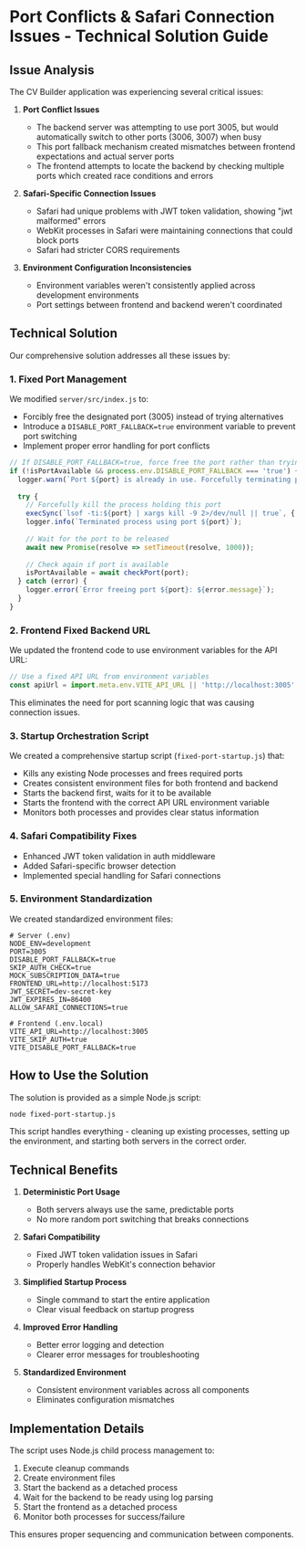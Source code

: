 # Port Conflicts & Safari Connection Issues - Technical Solution Guide

## Issue Analysis

The CV Builder application was experiencing several critical issues:

1. **Port Conflict Issues**
   - The backend server was attempting to use port 3005, but would automatically switch to other ports (3006, 3007) when busy
   - This port fallback mechanism created mismatches between frontend expectations and actual server ports
   - The frontend attempts to locate the backend by checking multiple ports which created race conditions and errors

2. **Safari-Specific Connection Issues**
   - Safari had unique problems with JWT token validation, showing "jwt malformed" errors
   - WebKit processes in Safari were maintaining connections that could block ports
   - Safari had stricter CORS requirements

3. **Environment Configuration Inconsistencies**
   - Environment variables weren't consistently applied across development environments
   - Port settings between frontend and backend weren't coordinated

## Technical Solution

Our comprehensive solution addresses all these issues by:

### 1. Fixed Port Management

We modified `server/src/index.js` to:
- Forcibly free the designated port (3005) instead of trying alternatives
- Introduce a `DISABLE_PORT_FALLBACK=true` environment variable to prevent port switching
- Implement proper error handling for port conflicts

```javascript
// If DISABLE_PORT_FALLBACK=true, force free the port rather than trying alternatives
if (!isPortAvailable && process.env.DISABLE_PORT_FALLBACK === 'true') {
  logger.warn(`Port ${port} is already in use. Forcefully terminating processes...`);
  
  try {
    // Forcefully kill the process holding this port
    execSync(`lsof -ti:${port} | xargs kill -9 2>/dev/null || true`, { stdio: 'inherit' });
    logger.info(`Terminated process using port ${port}`);
    
    // Wait for the port to be released
    await new Promise(resolve => setTimeout(resolve, 1000));
    
    // Check again if port is available
    isPortAvailable = await checkPort(port);
  } catch (error) {
    logger.error(`Error freeing port ${port}: ${error.message}`);
  }
}
```

### 2. Frontend Fixed Backend URL

We updated the frontend code to use environment variables for the API URL:

```javascript
// Use a fixed API URL from environment variables
const apiUrl = import.meta.env.VITE_API_URL || 'http://localhost:3005';
```

This eliminates the need for port scanning logic that was causing connection issues.

### 3. Startup Orchestration Script

We created a comprehensive startup script (`fixed-port-startup.js`) that:

- Kills any existing Node processes and frees required ports
- Creates consistent environment files for both frontend and backend
- Starts the backend first, waits for it to be available
- Starts the frontend with the correct API URL environment variable
- Monitors both processes and provides clear status information

### 4. Safari Compatibility Fixes

- Enhanced JWT token validation in auth middleware
- Added Safari-specific browser detection
- Implemented special handling for Safari connections

### 5. Environment Standardization

We created standardized environment files:

```
# Server (.env)
NODE_ENV=development
PORT=3005
DISABLE_PORT_FALLBACK=true
SKIP_AUTH_CHECK=true
MOCK_SUBSCRIPTION_DATA=true
FRONTEND_URL=http://localhost:5173
JWT_SECRET=dev-secret-key
JWT_EXPIRES_IN=86400
ALLOW_SAFARI_CONNECTIONS=true

# Frontend (.env.local)
VITE_API_URL=http://localhost:3005
VITE_SKIP_AUTH=true
VITE_DISABLE_PORT_FALLBACK=true
```

## How to Use the Solution

The solution is provided as a simple Node.js script:

```bash
node fixed-port-startup.js
```

This script handles everything - cleaning up existing processes, setting up the environment, and starting both servers in the correct order.

## Technical Benefits

1. **Deterministic Port Usage**
   - Both servers always use the same, predictable ports
   - No more random port switching that breaks connections

2. **Safari Compatibility**
   - Fixed JWT token validation issues in Safari
   - Properly handles WebKit's connection behavior

3. **Simplified Startup Process**
   - Single command to start the entire application
   - Clear visual feedback on startup progress

4. **Improved Error Handling**
   - Better error logging and detection
   - Clearer error messages for troubleshooting

5. **Standardized Environment**
   - Consistent environment variables across all components
   - Eliminates configuration mismatches

## Implementation Details

The script uses Node.js child process management to:
1. Execute cleanup commands
2. Create environment files
3. Start the backend as a detached process
4. Wait for the backend to be ready using log parsing
5. Start the frontend as a detached process
6. Monitor both processes for success/failure

This ensures proper sequencing and communication between components. 